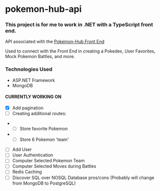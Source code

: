 # pokemon-hub-api
### This project is for me to work in .NET with a TypeScript front end. 
API associated with the [Pokemon-Hub Front End](https://github.com/kylegrabski/pokemon-hub) 

Used to connect with the Front End in creating a Pokedex, User Favorites, Mock Pokemon Battles, and more. 

### Technologies Used
- ASP.NET Framework 
- MongoDB 

#### CURRENTLY WORKING ON 
- [X] Add pagination
- [ ] Creating additional routes:
- - [ ] Store favorite Pokemon
- - [ ] Store 6 Pokemon 'team'
- [ ] Add User
- [ ] User Authentication
- [ ] Computer Selected Pokemon Team
- [ ] Computer Selected Moves during Battles
- [ ] Redis Caching
- [ ] Discover SQL over NOSQL Database pros/cons (Probably will change from MongoDB to PostgreSQL)
